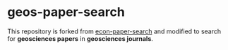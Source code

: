 # geos-paper-search

This repository is forked from [econ-paper-search](https://github.com/Alalalalaki/Econ-Paper-Search) and modified to search for **geosciences papers** in **geosciences journals**.
